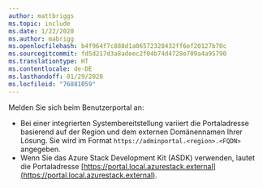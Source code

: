 ```yaml
---
author: mattbriggs
ms.topic: include
ms.date: 1/22/2020
ms.author: mabrigg
ms.openlocfilehash: b4f964f7c888d1a06572328432ff6ef20127b70c
ms.sourcegitcommit: fd5d217d3a8adeec2f04b74d4728e709a4a95790
ms.translationtype: HT
ms.contentlocale: de-DE
ms.lasthandoff: 01/29/2020
ms.locfileid: "76881059"
---
```

Melden Sie sich beim Benutzerportal an: 

* Bei einer integrierten Systembereitstellung variiert die Portaladresse basierend auf der Region und dem externen Domänennamen Ihrer Lösung. Sie wird im Format `https://adminportal.<region>.<FQDN>` angegeben.
* Wenn Sie das Azure Stack Development Kit (ASDK) verwenden, lautet die Portaladresse [https://portal.local.azurestack.external](https://portal.local.azurestack.external).